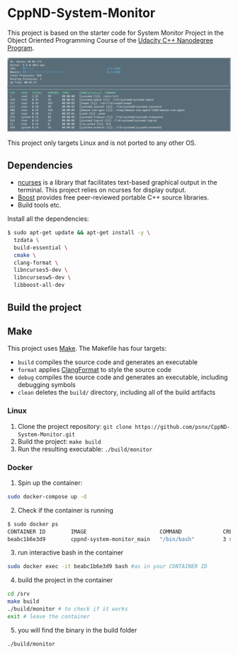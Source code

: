 # CppND-System-Monitor


This project is based on the starter code for System Monitor Project in the Object Oriented Programming Course of the [Udacity C++ Nanodegree Program](https://www.udacity.com/course/c-plus-plus-nanodegree--nd213).

![System Monitor](images/monitor.png)

This project only targets Linux and is not ported to any other OS.

## Dependencies

- [ncurses](https://www.gnu.org/software/ncurses/) is a library that facilitates text-based graphical output in the terminal. This project relies on ncurses for display output.
- [Boost](https://www.boost.org) provides free peer-reviewed portable C++ source libraries.
- Build tools etc.

Install all the dependencies:
```bash
$ sudo apt-get update && apt-get install -y \
  tzdata \
  build-essential \ 
  cmake \
  clang-format \
  libncurses5-dev \
  libncursesw5-dev \
  libboost-all-dev
```
## Build the project

## Make
This project uses [Make](https://www.gnu.org/software/make/). The Makefile has four targets:
* `build` compiles the source code and generates an executable
* `format` applies [ClangFormat](https://clang.llvm.org/docs/ClangFormat.html) to style the source code
* `debug` compiles the source code and generates an executable, including debugging symbols
* `clean` deletes the `build/` directory, including all of the build artifacts

### Linux
1. Clone the project repository: `git clone https://github.com/psnx/CppND-System-Monitor.git`
2. Build the project: `make build`
3. Run the resulting executable: `./build/monitor`

### Docker
1. Spin up the container:
```bash
sudo docker-compose up -d
```
2. Check if the container is running
```bash
$ sudo docker ps
CONTAINER ID        IMAGE                       COMMAND             CREATED             STATUS              PORTS               NAMES
beabc1b6e3d9        cppnd-system-monitor_main   "/bin/bash"         3 seconds ago       Up 2 seconds                            cppnd-system-monitor_main_1
```

3. run interactive bash in the container
```bash
sudo docker exec -it beabc1b6e3d9 bash #as in your CONTAINER ID
```

4. build the project in the container
```bash
cd /srv
make build
./build/monitor # to check if it works
exit # leave the container
```
5. you will find the binary in the build folder
```
./build/monitor
```
